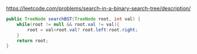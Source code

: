 
https://leetcode.com/problems/search-in-a-binary-search-tree/description/

```java
public TreeNode searchBST(TreeNode root, int val) {
    while(root != null && root.val != val){
        root = val<root.val? root.left:root.right;
    }
    return root;
}
```